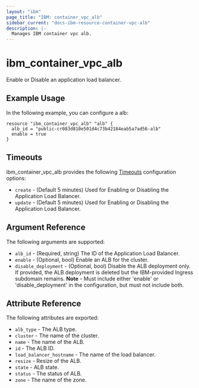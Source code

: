 ```yaml
---
layout: "ibm"
page_title: "IBM: container_vpc_alb"
sidebar_current: "docs-ibm-resource-container-vpc-alb"
description: |-
  Manages IBM container vpc alb.
---
```


# ibm\_container_vpc_alb

Enable or Disable an application load balancer. 

## Example Usage

In the following example, you can configure a alb:

```hcl
resource "ibm_container_vpc_alb" "alb" {
  alb_id = "public-cr083d810e501d4c73b42184eab5a7ad56-alb"
  enable = true
}

```

## Timeouts

ibm_container_vpc_alb provides the following [Timeouts](https://www.terraform.io/docs/configuration/resources.html#timeouts) configuration options:

* `create` - (Default 5 minutes) Used for Enabling or Disabling the Application Load Balancer.
* `update` - (Default 5 minutes) Used for Enabling or Disabling the Application Load Balancer.

## Argument Reference

The following arguments are supported:

* `alb_id` - (Required, string) The ID of the Application Load Balancer.
* `enable` - (Optional, bool)  Enable an ALB for the cluster.
* `disable_deployment` - (Optional, bool) Disable the ALB deployment only. If provided, the ALB deployment is deleted but the IBM-provided Ingress subdomain remains. 
**Note** - Must include either 'enable' or 'disable_deployment' in the configuration, but must not include both.


## Attribute Reference

The following attributes are exported:

* `alb_type` - The ALB type.
* `cluster` - The name of the cluster.
* `name` - The name of the ALB.
* `id` - The ALB ID.
* `load_balancer_hostname` - The name of the load balancer.
* `resize` - Resize of the ALB.
* `state` - ALB state.
* `status` - The status of ALB.
* `zone` - The name of the zone.